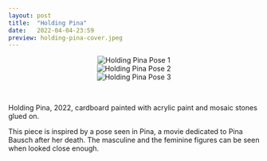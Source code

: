 ```yaml
---
layout: post
title:  "Holding Pina"
date:   2022-04-04-23:59
preview: holding-pina-cover.jpeg
---
```


<div style="text-align: center"><img src="{{site.baseurl}}/assets/holding-pina-1.jpeg" alt="Holding Pina Pose 1" class="center"/></div>
<div style="text-align: center"><img src="{{site.baseurl}}/assets/holding-pina-2.jpeg" alt="Holding Pina Pose 2" class="center"/></div>
<div style="text-align: center"><img src="{{site.baseurl}}/assets/holding-pina-3.jpeg" alt="Holding Pina Pose 3" class="center"/></div>

&nbsp;

Holding Pina, 2022, cardboard painted with acrylic paint and mosaic stones glued on.

This piece is inspired by a pose seen in Pina, a movie dedicated to Pina Bausch after her death. The masculine and the feminine figures can be seen when looked close enough.

&nbsp;
